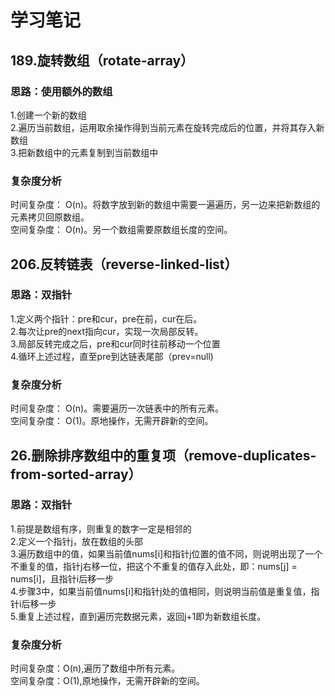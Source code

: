# 学习笔记

## 189.旋转数组（rotate-array）
### 思路：使用额外的数组
 1.创建一个新的数组<br>
 2.遍历当前数组，运用取余操作得到当前元素在旋转完成后的位置，并将其存入新数组<br>
 3.把新数组中的元素复制到当前数组中<br>
### 复杂度分析
 时间复杂度： O(n)。将数字放到新的数组中需要一遍遍历，另一边来把新数组的元素拷贝回原数组。<br>
 空间复杂度： O(n)。另一个数组需要原数组长度的空间。<br>

## 206.反转链表（reverse-linked-list）
### 思路：双指针
 1.定义两个指针：pre和cur，pre在前，cur在后。<br>
 2.每次让pre的next指向cur，实现一次局部反转。<br>
 3.局部反转完成之后，pre和cur同时往前移动一个位置<br>
 4.循环上述过程，直至pre到达链表尾部（prev=null)<br>
### 复杂度分析
 时间复杂度： O(n)。需要遍历一次链表中的所有元素。<br>
 空间复杂度： O(1)。原地操作，无需开辟新的空间。<br>

## 26.删除排序数组中的重复项（remove-duplicates-from-sorted-array）
### 思路：双指针
 1.前提是数组有序，则重复的数字一定是相邻的<br>
 2.定义一个指针j，放在数组的头部<br>
 3.遍历数组中的值，如果当前值nums[i]和指针j位置的值不同，则说明出现了一个不重复的值，指针j右移一位，把这个不重复的值存入此处，即：nums[j] = nums[i]，且指针i后移一步<br>
 4.步骤3中，如果当前值nums[i]和指针j处的值相同，则说明当前值是重复值，指针i后移一步<br>
 5.重复上述过程，直到遍历完数据元素，返回j+1即为新数组长度。<br>
### 复杂度分析
 时间复杂度：O(n),遍历了数组中所有元素。<br>
 空间复杂度：O(1),原地操作，无需开辟新的空间。<br>
